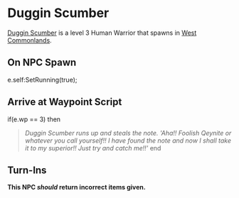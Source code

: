 # Duggin Scumber



[Duggin Scumber](/npc/21136) is a level 3 Human Warrior that spawns in [West Commonlands](/zone/21).



## On NPC Spawn

e.self:SetRunning(true);


## Arrive at Waypoint Script

if(e.wp == 3) then


>*Duggin Scumber runs up and steals the note. 'Aha!! Foolish Qeynite or whatever you call yourself!! I have found the note and now I shall take it to my superior!! Just try and catch me!!'*
end



## Turn-Ins



**This NPC *should* return incorrect items given.**
